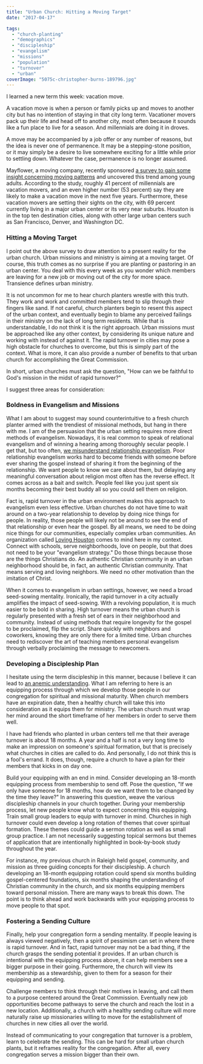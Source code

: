 ```yaml
---
title: "Urban Church: Hitting a Moving Target"
date: "2017-04-17"

tags: 
  - "church-planting"
  - "demographics"
  - "discipleship"
  - "evangelism"
  - "missions"
  - "population"
  - "turnover"
  - "urban"
coverImage: "5075c-christopher-burns-189796.jpg"
---
```


I learned a new term this week: vacation move.

A vacation move is when a person or family picks up and moves to another city but has no intention of staying in that city long term. Vacationer movers pack up their life and head off to another city, most often because it sounds like a fun place to live for a season. And millennials are doing it in droves.

A move may be accompanied by a job offer or any number of reasons, but the idea is never one of permanence. It may be a stepping-stone position, or it may simply be a desire to live somewhere exciting for a little while prior to settling down. Whatever the case, permanence is no longer assumed.

Mayflower, a moving company, recently sponsored [a survey to gain some insight concerning moving patterns](https://www.mayflower.com/about-us/news/vacation-moves-insights?utm_source=dynamic&utm_medium=press&utm_content=vacationMoves2017&utm_campaign=National-Movers-Insights) and uncovered this trend among young adults. According to the study, roughly 41 percent of millennials are vacation movers, and an even higher number (53 percent) say they are likely to make a vacation move in the next five years. Furthermore, these vacation movers are setting their sights on the city, with 69 percent currently living in a major urban center or its very near suburbs. Houston is in the top ten destination cities, along with other large urban centers such as San Francisco, Denver, and Washington DC.

### Hitting a Moving Target

I point out the above survey to draw attention to a present reality for the urban church. Urban missions and ministry is aiming at a moving target. Of course, this truth comes as no surprise if you are planting or pastoring in an urban center. You deal with this every week as you wonder which members are leaving for a new job or moving out of the city for more space. Transience defines urban ministry.

It is not uncommon for me to hear church planters wrestle with this truth. They work and work and committed members tend to slip through their fingers like sand. If not careful, church planters begin to resent this aspect of the urban context, and eventually begin to blame any perceived failings in their ministry on the lack of long term residents. While that is understandable, I do not think it is the right approach. Urban missions must be approached like any other context, by considering its unique nature and working with instead of against it. The rapid turnover in cities may pose a high obstacle for churches to overcome, but this is simply part of the context. What is more, it can also provide a number of benefits to that urban church for accomplishing the Great Commission.

In short, urban churches must ask the question, "How can we be faithful to God's mission in the midst of rapid turnover?"

I suggest three areas for consideration:

### Boldness in Evangelism and Missions

What I am about to suggest may sound counterintuitive to a fresh church planter armed with the trendiest of missional methods, but hang in there with me. I am of the persuasion that the urban setting requires more direct methods of evangelism. Nowadays, it is real common to speak of relational evangelism and of winning a hearing among thoroughly secular people. I get that, but too often, [we misunderstand relationship evangelism](http://blog.keelancook.com/2015/09/a-word-of-caution-concerning-relationship-evangelism.html). Poor relationship evangelism works hard to become friends with someone before ever sharing the gospel instead of sharing it from the beginning of the relationship. We want people to know we care about them, but delaying any meaningful conversation about religion most often has the reverse effect. It comes across as a bait and switch. People feel like you just spent six months becoming their best buddy all so you could sell them on religion.

Fact is, rapid turnover in the urban environment makes this approach to evangelism even less effective. Urban churches do not have time to wait around on a two-year relationship to develop by doing nice things for people. In reality, those people will likely not be around to see the end of that relationship or even hear the gospel. By all means, we need to be doing nice things for our communities, especially complex urban communities. An organization called [Loving Houston](http://lovinghouston.net/) comes to mind here in my context. Connect with schools, serve neighborhoods, love on people, but that does not need to be your "evangelism strategy." Do those things because those are the things Christians do. An authentic Christian community in an urban neighborhood should be, in fact, an authentic Christian community. That means serving and loving neighbors. We need no other motivation than the imitation of Christ.

When it comes to evangelism in urban settings, however, we need a broad seed-sowing mentality. Ironically, the rapid turnover in a city actually amplifies the impact of seed-sowing. With a revolving population, it is much easier to be bold in sharing. High turnover means the urban church is regularly presented with a fresh set of ears in their neighborhood and community. Instead of using methods that require longevity for the gospel to be proclaimed, flip the script. Share quickly with neighbors and coworkers, knowing they are only there for a limited time. Urban churches need to rediscover the art of teaching members personal evangelism through verbally proclaiming the message to newcomers.

### Developing a Discipleship Plan

I hesitate using the term discipleship in this manner, because I believe it can lead to [an anemic understanding](http://blog.keelancook.com/2016/08/is-our-understanding-of-discipleship-anemic.html). What I am referring to here is an equipping process through which we develop those people in our congregation for spiritual and missional maturity. When church members have an expiration date, then a healthy church will take this into consideration as it equips them for ministry. The urban church must wrap her mind around the short timeframe of her members in order to serve them well.

I have had friends who planted in urban centers tell me that their average turnover is about 18 months. A year and a half is not a very long time to make an impression on someone's spiritual formation, but that is precisely what churches in cities are called to do. And personally, I do not think this is a fool's errand. It does, though, require a church to have a plan for their members that kicks in on day one.

Build your equipping with an end in mind. Consider developing an 18-month equipping process from membership to send off. Pose the question, "If we only have someone for 18 months, how do we want them to be changed by the time they leave?" In answering this question, weave the various discipleship channels in your church together. During your membership process, let new people know what to expect concerning this equipping. Train small group leaders to equip with turnover in mind. Churches in high turnover could even develop a long rotation of themes that cover spiritual formation. These themes could guide a sermon rotation as well as small group practice. I am not necessarily suggesting topical sermons but themes of application that are intentionally highlighted in book-by-book study throughout the year.

For instance, my previous church in Raleigh held gospel, community, and mission as three guiding concepts for their discipleship. A church developing an 18-month equipping rotation could spend six months building gospel-centered foundations, six months shaping the understanding of Christian community in the church, and six months equipping members toward personal mission. There are many ways to break this down. The point is to think ahead and work backwards with your equipping process to move people to that spot.

### Fostering a Sending Culture

Finally, help your congregation form a sending mentality. If people leaving is always viewed negatively, then a spirit of pessimism can set in where there is rapid turnover. And in fact, rapid turnover may not be a bad thing, if the church grasps the sending potential it provides. If an urban church is intentional with the equipping process above, it can help members see a bigger purpose in their going. Furthermore, the church will view its membership as a stewardship, given to them for a season for their equipping and sending.

Challenge members to think through their motives in leaving, and call them to a purpose centered around the Great Commission. Eventually new job opportunities become pathways to serve the church and reach the lost in a new location. Additionally, a church with a healthy sending culture will more naturally raise up missionaries willing to move for the establishment of churches in new cities all over the world.

Instead of communicating to your congregation that turnover is a problem, learn to celebrate the sending. This can be hard for small urban church plants, but it reframes reality for the congregation. After all, every congregation serves a mission bigger than their own.
